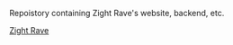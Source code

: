 Repoistory containing Zight Rave's website, backend, etc.

[Zight Rave](https://linktr.ee/zightrave_official)